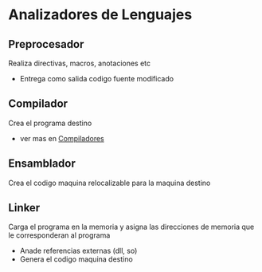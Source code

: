 
# Analizadores de Lenguajes

## Preprocesador 
Realiza directivas, macros, anotaciones etc
- Entrega como salida codigo fuente modificado

## Compilador
Crea el programa destino
- ver mas en [Compiladores](./compiladores.md)

## Ensamblador
Crea el codigo maquina relocalizable para la maquina destino

## Linker
Carga el programa en la memoria y asigna las direcciones de memoria que le corresponderan al programa
- Anade referencias externas (dll, so)
- Genera el codigo maquina destino



